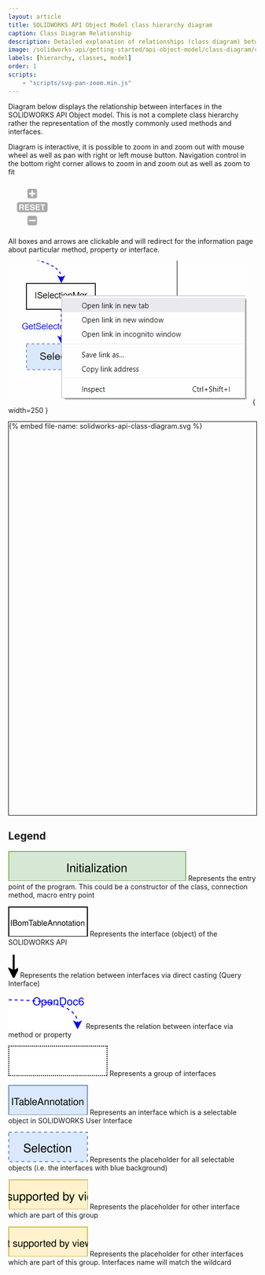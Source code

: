 ```yaml
---
layout: article
title: SOLIDWORKS API Object Model class hierarchy diagram
caption: Class Diagram Relationship
description: Detailed explanation of relationships (class diagram) between classes and interfaces in the SOLIDWORKS API Objects Model
image: /solidworks-api/getting-started/api-object-model/class-diagram/class-diagram.png
labels: [hierarchy, classes, model]
order: 1
scripts:
    - "scripts/svg-pan-zoom.min.js"
---
```

Diagram below displays the relationship between interfaces in the SOLIDWORKS API Object model. This is not a complete class hierarchy rather the representation of the mostly commonly used methods and interfaces.

Diagram is interactive, it is possible to zoom in and zoom out with mouse wheel as well as pan with right or left mouse button. Navigation control in the bottom right corner allows to zoom in and zoom out as well as zoom to fit

![Control Box](control-box.png)

All boxes and arrows are clickable and will redirect for the information page about particular method, property or interface.

![Open Link](open-link.png){ width=250 }

<div id="container" style="width: 100%; height: 800px; border:1px solid black; ">
    {% embed file-name: solidworks-api-class-diagram.svg %}
</div>

<script>
var panZoom = svgPanZoom(document.getElementById('solidworks-api-class-diagram'), {
        zoomEnabled: true,
        controlIconsEnabled: true,
        fit: true,
        center: true,
    });
window.addEventListener("resize", function(){
        panZoom.resize();
    });
</script>

## Legend

<img src="legend/init-box.svg" alt="Initialize"> Represents the entry point of the program. This could be a constructor of the class, connection method, macro entry point

<img src="legend/interface-box.svg" alt="Interface Box"> Represents the interface (object) of the SOLIDWORKS API

<img src="legend/cast.svg" alt="Casting"> Represents the relation between interfaces via direct casting (Query Interface)

<img src="legend/method-property.svg" alt="Method or Property"> Represents the relation between interface via method or property

<img src="legend/group.svg" alt="Group"> Represents a group of interfaces

<img src="legend/selection-interface-box.svg" alt="Selection Interface Box"> Represents an interface which is a selectable object in SOLIDWORKS User Interface

<img src="legend/selection-box.svg" alt="Selection Box"> Represents the placeholder for all selectable objects (i.e. the interfaces with blue background)

<img src="legend/etc-box.svg" alt="Etc. Box"> Represents the placeholder for other interface which are part of this group

<img src="legend/etc-box-wildcard.svg" alt="Etc. Box with wildcard"> Represents the placeholder for other interfaces which are part of this group. Interfaces name will match the wildcard
